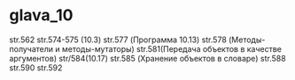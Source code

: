 # glava_10
str.562
str.574-575 (10.3)
str.577 (Программа 10.13)
str.578 (Методы-получатели и методы-мутаторы)
str.581(Передача объектов в качестве аргументов)
str/584(10.17)
str.585 (Хранение объектов в словаре)
str.588
str.590
str.592


